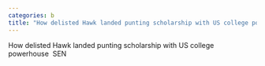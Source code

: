 ```yaml
---
categories: b
title: "How delisted Hawk landed punting scholarship with US college powerhouse  SEN"
---
```

How delisted Hawk landed punting scholarship with US college powerhouse&nbsp;&nbsp;SEN